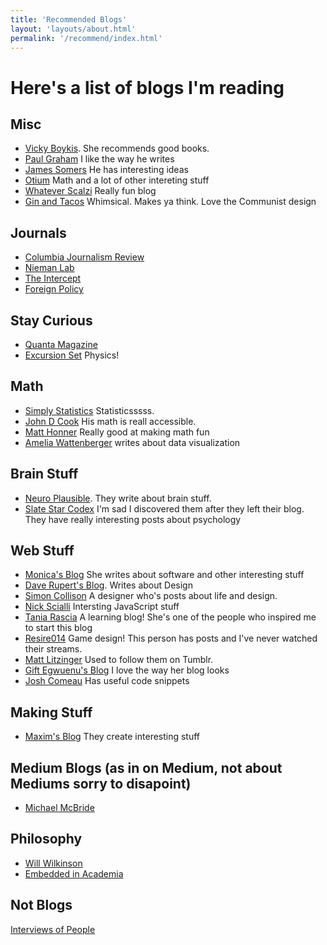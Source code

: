 ```yaml
---
title: 'Recommended Blogs'
layout: 'layouts/about.html'
permalink: '/recommend/index.html'
---
```


# Here's a list of blogs I'm reading

## Misc
* [Vicky Boykis](http://blog.vickiboykis.com/). She recommends good books.
* [Paul Graham](http://paulgraham.com/cred.html) I like the way he writes
* [James Somers](http://jsomers.net/blog/archives) He has interesting ideas
* [Otium](https://srconstantin.wordpress.com/) Math and a lot of other intereting stuff
* [Whatever Scalzi](https://whatever.scalzi.com/) Really fun blog
* [Gin and Tacos](http://www.ginandtacos.com/) Whimsical. Makes ya think. Love the Communist design

## Journals
* [Columbia Journalism Review](https://www.cjr.org/)
* [Nieman Lab](https://www.niemanlab.org/)
* [The Intercept](https://theintercept.com/)
* [Foreign Policy](https://foreignpolicy.com/)

## Stay Curious
* [Quanta Magazine](https://www.quantamagazine.org/)
* [Excursion Set](https://excursionset.com/) Physics!

## Math
* [Simply Statistics](https://simplystatistics.org/) Statisticsssss.
* [John D Cook](https://www.johndcook.com/blog/) His math is reall accessible.
* [Matt Honner](https://mrhonner.com/) Really good at making math fun
* [Amelia Wattenberger](https://wattenberger.com/) writes about data visualization

## Brain Stuff
* [Neuro Plausible](https://neuroplausible.com/). They write about brain stuff.
* [Slate Star Codex](https://slatestarcodex.com/author/admin/) I'm sad I discovered them after they left their blog. They have really interesting posts about psychology

## Web Stuff
* [Monica's Blog](https://www.monica.dev/) She writes about software and other interesting stuff
* [Dave Rupert's Blog](https://daverupert.com/). Writes about Design
* [Simon Collison](https://colly.com/journal) A designer who's posts about life and design.
* [Nick Scialli](https://nick.scialli.me/) Intersting JavaScript stuff
* [Tania Rascia](https://www.taniarascia.com/) A learning blog! She's one of the people who inspired me to start this blog
* [Resire014](https://resir014.xyz/posts) Game design! This person has posts and I've never watched their streams.
* [Matt Litzinger](https://mlitzinger.com/) Used to follow them on Tumblr.
* [Gift Egwuenu's Blog](https://www.giftegwuenu.com/writing/) I love the way her blog looks
* [Josh Comeau](https://joshwcomeau.com/) Has useful code snippets

## Making Stuff
* [Maxim's Blog](https://maxoffsky.com/category/code-blog/) They create interesting stuff

## Medium Blogs (as in on Medium, not about Mediums sorry to disapoint)
* [Michael McBride](https://medium.com/@MichaelMcBride)

## Philosophy
* [Will Wilkinson](https://willwilkinson.net/)
* [Embedded in Academia](https://blog.regehr.org/) 
## Not Blogs
[Interviews of People](https://www.theframeworkproject.com/)
